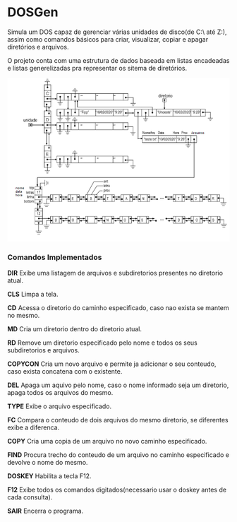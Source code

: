 # DOSGen
Simula um DOS capaz de gerenciar várias unidades de disco(de C:\ até Z:\), assim como comandos básicos para criar, visualizar, copiar e apagar diretórios e arquivos. 

O projeto conta com uma estrutura de dados baseada em listas encadeadas e listas generelizadas pra representar os sitema de diretórios.

![img](https://github.com/AlekOliveira/DOSGen/blob/master/5.png)

### Comandos Implementados
**DIR**     Exibe uma listagem de arquivos e subdiretorios presentes no diretorio atual.

**CLS**     Limpa a tela.

**CD**     Acessa o diretorio do caminho especificado, caso nao exista se mantem no mesmo.

**MD**      Cria um diretorio dentro do diretorio atual.

**RD**      Remove um diretorio especificado pelo nome e todos os seus subdiretorios e arquivos.

**COPYCON** Cria um novo arquivo e permite ja adicionar o seu conteudo, caso exista concatena com o existente.

**DEL**     Apaga um aquivo pelo nome, caso o nome informado seja um diretorio, apaga todos os arquivos do mesmo.

**TYPE**    Exibe o arquivo especificado.

**FC**      Compara o conteudo de dois arquivos do mesmo diretorio, se diferentes exibe a diferenca.

**COPY**    Cria uma copia de um arquivo no novo caminho especificado.

**FIND**    Procura trecho do conteudo de um arquivo no caminho especificado e devolve o nome do mesmo.

**DOSKEY**  Habilita a tecla F12.

**F12**     Exibe todos os comandos digitados(necessario usar o doskey antes de cada consulta).

**SAIR**    Encerra o programa.
